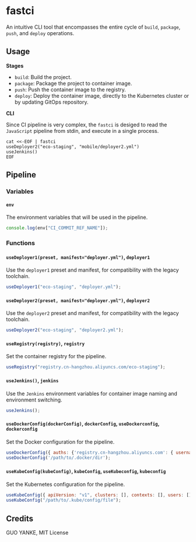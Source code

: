 # fastci

An intuitive CLI tool that encompasses the entire cycle of `build`, `package`, `push`, and `deploy` operations.

## Usage

**Stages**

- `build`: Build the project.
- `package`: Package the project to container image.
- `push`: Push the container image to the registry.
- `deploy`: Deploy the container image, directly to the Kubernetes cluster or by updating GitOps repository.

**CLI**

Since CI pipeline is very complex, the `fastci` is desiged to read the `JavaScript` pipeline from stdin, and execute in a single process.

```shell
cat <<-EOF | fastci
useDeployer2("eco-staging", "mobile/deployer2.yml")
useJenkins()
EOF
```

## Pipeline

### Variables

#### `env`

The environment variables that will be used in the pipeline.

```javascript
console.log(env["CI_COMMIT_REF_NAME"]);
```

### Functions

#### `useDeployer1(preset, manifest="deployer.yml")`, `deployer1`

Use the `deployer1` preset and manifest, for compatibility with the legacy toolchain.

```javascript
useDeployer1("eco-staging", "deployer.yml");
```

#### `useDeployer2(preset, manifest="deployer.yml")`, `deployer2`

Use the `deployer2` preset and manifest, for compatibility with the legacy toolchain.

```javascript
useDeployer2("eco-staging", "deployer2.yml");
```

#### `useRegistry(registry)`, `registry`

Set the container registry for the pipeline.

```javascript
useRegistry("registry.cn-hangzhou.aliyuncs.com/eco-staging");
```

#### `useJenkins()`, `jenkins`

Use the `Jenkins` environment variables for container image naming and environment switching.

```javascript
useJenkins();
```

#### `useDockerConfig(dockerConfig)`, `dockerConfig`, `useDockerconfig`, `dockerconfig`

Set the Docker configuration for the pipeline.

```javascript
useDockerConfig({ auths: {'registry.cn-hangzhou.aliyuncs.com': { username: "username", password: "password" } });
useDockerConfig('/path/to/.docker/dir');
```

#### `useKubeConfig(kubeConfig)`, `kubeConfig`, `useKubeconfig`, `kubeconfig`

Set the Kubernetes configuration for the pipeline.

```javascript
useKubeConfig({ apiVersion: "v1", clusters: [], contexts: [], users: [] });
useKubeConfig("/path/to/.kube/config/file");
```

## Credits

GUO YANKE, MIT License
